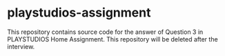 # playstudios-assignment

This repository contains source code for the answer of Question 3 in PLAYSTUDIOS Home Assignment.
This repository will be deleted after the interview.

